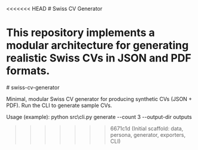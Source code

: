 <<<<<<< HEAD
﻿# Swiss CV Generator

This repository implements a modular architecture for generating realistic Swiss CVs in JSON and PDF formats.
=======
﻿# swiss-cv-generator

Minimal, modular Swiss CV generator for producing synthetic CVs (JSON + PDF).
Run the CLI to generate sample CVs.

Usage (example):
    python src\cli.py generate --count 3 --output-dir outputs

>>>>>>> 6671c1d (Initial scaffold: data, persona, generator, exporters, CLI)
